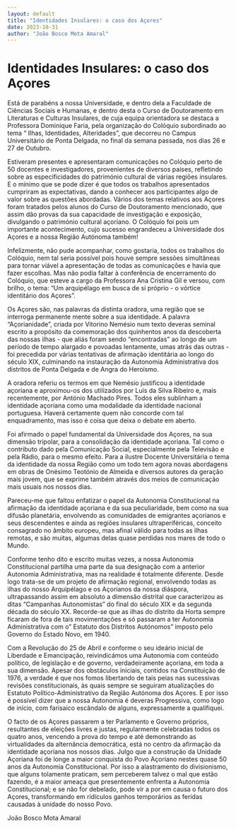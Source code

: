 ```yaml
---
layout: default
title: "Identidades Insulares: o caso dos Açores"
date: 2023-10-31
author: "João Bosco Mota Amaral"
---
```

# Identidades Insulares: o caso dos Açores

Está de parabéns a nossa Universidade, e dentro dela a Faculdade de Ciências Sociais e Humanas, e dentro desta o Curso de Doutoramento em Literaturas e Culturas Insulares, de cuja equipa orientadora se destaca a Professora Dominique Faria, pela organização do Colóquio subordinado ao tema “ Ilhas, Identidades, Alteridades”, que decorreu no Campus Universitário de Ponta Delgada, no final da semana passada, nos dias 26 e 27 de Outubro.

Estiveram presentes e apresentaram comunicações no Colóquio perto de 50 docentes e investigadores, provenientes de diversos países, refletindo sobre as especificidades do património cultural de várias regiões insulares. E o mínimo que se pode dizer é que todos os trabalhos apresentados cumpriram as expectativas, dando a conhecer aos participantes algo de valor sobre as questões abordadas. Vários dos temas relativos aos Açores foram tratados pelos alunos do Curso de Doutoramento mencionado, que assim dão provas da sua capacidade de investigação e exposição, divulgando o património cultural açoriano. O Colóquio foi pois um importante acontecimento, cujo sucesso engrandeceu a Universidade dos Açores e a nossa Região Autónoma também!

Infelizmente, não pude acompanhar, como gostaria, todos os trabalhos do Colóquio, nem tal seria possível pois houve sempre sessões simultâneas para tornar viável a apresentação de todas as comunicações e havia que fazer escolhas. Mas não podia faltar à conferência de encerramento do Colóquio, que esteve a cargo da Professora Ana Cristina Gil e versou, com brilho, o tema: “Um arquipélago em busca de si próprio - o vórtice identitário dos Açores”.

Os Açores são, nas palavras da distinta oradora, uma região que se interroga permanente mente sobre a sua identidade. A palavra “Açorianidade”, criada por Vitorino Nemésio num texto deveras seminal escrito a propósito da comemoração dos quinhentos anos da descoberta das nossas ilhas - que aliás foram sendo “encontradas” ao longo de um período de tempo alargado e povoadas lentamente, umas atrás das outras - foi precedida por várias tentativas de afirmação identitária ao longo do século XIX, culminando na instauração da Autonomia Administrativa dos distritos de Ponta Delgada e de Angra do Heroísmo.

A oradora referiu os termos em que Nemésio justificou a identidade açoriana e aproximou-os dos utilizados por Luís da Silva Ribeiro e, mais recentemente, por António Machado Pires. Todos eles sublinham a identidade açoriana como uma modalidade da identidade nacional portuguesa. Haverá certamente quem não concorde com tal enquadramento, mas isso é coisa que deixa o debate em aberto.

Foi afirmado o papel fundamental da Universidade dos Açores, na sua dimensão tripolar, para a consolidação da identidade açoriana. Tal como o contributo dado pela Comunicação Social, especialmente pela Televisão e pela Rádio, para o mesmo efeito. Para a ilustre Docente Universitária o tema da identidade da nossa Região como um todo tem agora novas abordagens em obras de Onésimo Teotónio de Almeida e diversos autores da geração mais jovem, que se exprime também através dos meios de comunicação mais usuais nos nossos dias.

Pareceu-me que faltou enfatizar o papel da Autonomia Constitucional na afirmação da identidade açoriana e da sua peculiaridade, bem como na sua difusão planetária, envolvendo as comunidades de emigrantes açorianos e seus descendentes e ainda as regiões insulares ultraperiféricas, conceito consagrado no âmbito europeu, mas afinal válido para todas as ilhas remotas, e são muitas, algumas delas quase perdidas nos mares de todo o Mundo.

Conforme tenho dito e escrito muitas vezes, a nossa Autonomia Constitucional partilha uma parte da sua designação com a anterior Autonomia Administrativa, mas na realidade é totalmente diferente. Desde logo trata-se de um projeto de afirmação regional, envolvendo todas as ilhas do nosso Arquipélago e os Açorianos da nossa diáspora, ultrapassando assim em absoluto a dimensão distrital que caracterizou as ditas “Campanhas Autonomistas” do final do século XIX e da segunda década do século XX. Recorde-se que as ilhas do distrito da Horta sempre ficaram de fora de tais movimentações e só passaram a ter Autonomia Administrativa com o” Estatuto dos Distritos Autónomos” imposto pelo Governo do Estado Novo, em 1940.

Com a Revolução do 25 de Abril e conforme o seu ideário inicial de Liberdade e Emancipação, reivindicámos uma Autonomia com conteúdo político, de legislação e de governo, verdadeiramente açoriana, em toda a sua dimensão. Apesar dos obstáculos iniciais, contidos na Constituição de 1976, a verdade é que nos fomos libertando de tais peias nas sucessivas revisões constitucionais, às quais sempre se seguiram atualizações do Estatuto Político-Administrativo da Região Autónoma dos Açores. E por isso é possível dizer que a nossa Autonomia é deveras Progressiva, como logo de início, com farisaico escândalo de alguns, expressamente a qualifiquei.

O facto de os Açores passarem a ter Parlamento e Governo próprios, resultantes de eleições livres e justas, regularmente celebradas todos os quatro anos, vencendo a prova do tempo e até demonstrando as virtualidades da alternância democrática, está no centro da afirmação da identidade açoriana nos nossos dias. Julgo que a construção da Unidade Açoriana foi de longe a maior conquista do Povo Açoriano nestes quase 50 anos da Autonomia Constitucional. Por isso a alastramento do divisionismo, que alguns tolamente praticam, sem perceberem talvez o mal que estão fazendo, é a maior ameaça que presentemente enfrenta a Autonomia Constitucional; e se não for debelado, pode vir a por em causa o futuro dos Açores, transformando em ridículos ganhos temporários as feridas causadas à unidade do nosso Povo.

João Bosco Mota Amaral